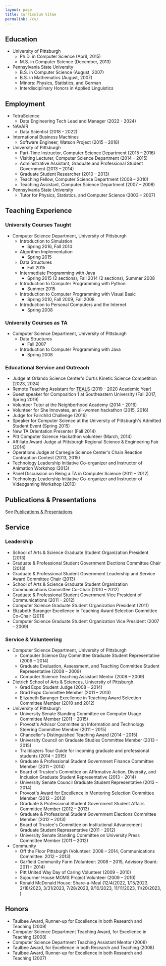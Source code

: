 ```yaml
---
layout: page
title: Curriculum Vitae
permalink: /cv/
---
```


## Education

- University of Pittsburgh
    - Ph.D. in Computer Science (April, 2015)
    - M.S. in Computer Science (December, 2013)
- Pennsylvania State University
    - B.S. in Computer Science (August, 2007)
    - B.S. in Mathematics (August, 2007)
	- Minors: Physics, Statistics, and German
    - Interdisciplinary Honors in Applied Linguistics

## Employment
- TetraScience
    - Data Engineering Tech Lead and Manager (2022 - 2024)
- NAVAIR
    - Data Scientist (2018 - 2022)
- International Business Machines
    - Software Engineer, Watson Project (2015 – 2018)
- University of Pittsburgh
    - Part-Time Instructor, Computer Science Department (2015 – 2016)
    - Visiting Lecturer, Computer Science Department (2014 – 2015)
    - Administrative Assistant, Graduate and Professional Student Government (2013 – 2014)
    - Graduate Student Researcher (2010 – 2013)
    - Teaching Fellow, Computer Science Department (2008 – 2010)
    - Teaching Assistant, Computer Science Department (2007 – 2008)
- Pennsylvania State University
    - Tutor for Physics, Statistics, and Computer Science (2003 – 2007)

## Teaching Experience

### University Courses Taught

- Computer Science Department, University of Pittsburgh
    - Introduction to Simulation
        - Spring 2016, Fall 2014
    - Algorithm Implementation
        - Spring 2015
    - Data Structures
        - Fall 2015
    - Intermediate Programming with Java
        - Spring 2015 (2 sections), Fall 2014 (2 sections), Summer 2008
    - Introduction to Computer Programming with Python
        - Summer 2015
    - Introduction to Computer Programming with Visual Basic
        - Spring 2010, Fall 2009, Fall 2008
    - Introduction to Personal Computers and the Internet
        - Spring 2008

### University Courses as TA

- Computer Science Department, University of Pittsburgh
    - Data Structures
        - Fall 2007
    - Introduction to Computer Programming with Java
        - Spring 2008

### Educational Service and Outreach

- Judge at Orlando Science Center's Curtis Kinetic Science Competition (2023, 2024)
- Remote Teaching Assistant for [TEALS](https://www.tealsk12.org/) (2019 - 2020 Academic Year)
- Guest speaker for Composition 1 at Southeastern University (Fall 2017, Spring 2019)
- Volunteer Tutor at the Neighborhood Academy (2014 – 2016)
- Volunteer for She Innovates, an all-women hackathon (2015, 2016)
- Judge for Fairchild Challenge (2016)
- Speaker for Computer Science at the University of Pittsburgh's Admitted Student Event (Spring 2015)
- New TA Orientation Presenter (Fall 2014)
- Pitt Computer Science Hackathon volunteer (March, 2014)
- Affiliate Award Judge at Pittsburgh Regional Science & Engineering Fair (2014)
- Operations Judge at Carnegie Science Center's Chain Reaction Contraption Contest (2013, 2015)
- Technology Leadership Initiative Co-organizer and Instructor of Animation Workshop (2013)
- Panel Discussion on Being a TA in Computer Science (2011 – 2012)
- Technology Leadership Initiative Co-organizer and Instructor of Videogaming Workshop (2010)

## Publications & Presentations

See [Publications & Presentations](/publications-presentations)

## Service

### Leadership

- School of Arts & Science Graduate Student Organization President (2013)
- Graduate & Professional Student Government Elections Committee Chair (2013)
- Graduate & Professional Student Government Leadership and Service Award Committee Chair (2013)
- School of Arts & Science Graduate Student Organization Communications Committee Co-Chair (2010 – 2012)
- Graduate & Professional Student Government Vice President of Communications (2011 – 2012)
- Computer Science Graduate Student Organization President (2011)
- Elizabeth Baranger Excellence in Teaching Award Selection Committee Co-Chair (2011)
- Computer Science Graduate Student Organization Vice President (2007 – 2009)

### Service & Volunteering

- Computer Science Department, University of Pittsburgh
    - Computer Science Day Committee Graduate Student Representative (2009 – 2014)
    - Graduate Evaluation, Assessment, and Teaching Committee Student Representative (2008 – 2009)
    - Computer Science Teaching Assistant Mentor (2008 – 2009)
- Dietrich School of Arts & Sciences, University of Pittsburgh
    - Grad Expo Student Judge (2008 – 2014)
    - Grad Expo Committee Member (2011 – 2013)
    - Elizabeth Baranger Excellence in Teaching Award Selection Committee Member (2010 and 2012)
- University of Pittsburgh
    - University Senate Standing Committee on Computer Usage Committee Member (2011 – 2015)
    - Provost's Advisor Committee on Information and Technology Steering Committee Member (2011 – 2015)
    - Chancellor's Distinguished Teaching Award (2014 – 2015)
    - University Council on Graduate Studies Committee Member (2013 – 2015)
    - Trailblazers Tour Guide for incoming graduate and professional students (2014 – 2015)
    - Graduate & Professional Student Government Finance Committee Member (2011 – 2014)
    - Board of Trustee's Committee on Affirmative Action, Diversity, and Inclusion Graduate Student Representative (2013 – 2014)
    - University Senate Council Graduate Student Representative (2013 – 2014)
    - Provost's Award for Excellence in Mentoring Selection Committee Member (2012 – 2013)
    - Graduate & Professional Student Government Student Affairs Committee Member (2012 – 2013)
    - Graduate & Professional Student Government Elections Committee Member (2012 – 2013)
    - Board of Trustee's Committee on Institutional Advancement Graduate Student Representative (2011 – 2012)
    - University Senate Standing Committee on University Press Committee Member (2011 – 2012)
- Community
    - Off the Floor Pittsburgh (Volunteer: 2008 – 2014, Communications Committee: 2012 – 2013)
    - Garfield Community Farm (Volunteer: 2008 – 2015, Advisory Board: 2011 – 2014)
    - Pitt United Way Day of Caring Volunteer (2009 – 2010)
    - Sojourner House MOMS Project Volunteer (2009 – 2010)
    - Ronald McDonald House: Share-a-Meal (12/4/2022, 1/15/2023, 2/18/2023, 3/31/2023, 7/28/2023, 9/10/2023, 11/11/2023, 11/20/2023, )

## Honors
- Taulbee Award, Runner-up for Excellence in both Research and Teaching (2009)
- Computer Science Department Teaching Award, for Excellence in Teaching (2008)
- Computer Science Department Teaching Assistant Mentor (2008)
- Taulbee Award, for Excellence in both Research and Teaching (2008)
- Taulbee Award, Runner-up for Excellence in both Research and Teaching (2007)
